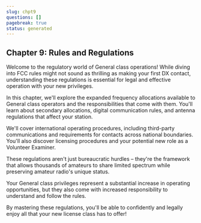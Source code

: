 ```yaml
---
slug: chpt9
questions: []
pagebreak: true
status: generated
---
```


## Chapter 9: Rules and Regulations

Welcome to the regulatory world of General class operations! While diving into FCC rules might not sound as thrilling as making your first DX contact, understanding these regulations is essential for legal and effective operation with your new privileges.

In this chapter, we'll explore the expanded frequency allocations available to General class operators and the responsibilities that come with them. You'll learn about secondary allocations, digital communication rules, and antenna regulations that affect your station.

We'll cover international operating procedures, including third-party communications and requirements for contacts across national boundaries. You'll also discover licensing procedures and your potential new role as a Volunteer Examiner.

These regulations aren't just bureaucratic hurdles – they're the framework that allows thousands of amateurs to share limited spectrum while preserving amateur radio's unique status.

Your General class privileges represent a substantial increase in operating opportunities, but they also come with increased responsibility to understand and follow the rules.

By mastering these regulations, you'll be able to confidently and legally enjoy all that your new license class has to offer!